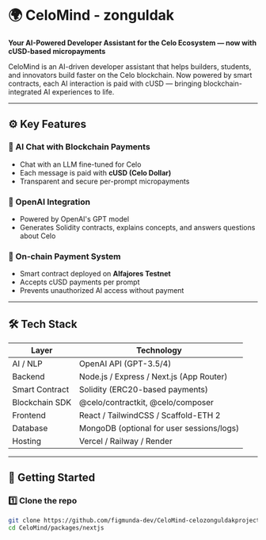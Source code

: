 # 🌍 CeloMind - zonguldak

**Your AI-Powered Developer Assistant for the Celo Ecosystem — now with cUSD-based micropayments**

CeloMind is an AI-driven developer assistant that helps builders, students, and innovators build faster on the Celo blockchain. Now powered by smart contracts, each AI interaction is paid with cUSD — bringing blockchain-integrated AI experiences to life.

---

## ⚙️ Key Features

### 💬 AI Chat with Blockchain Payments
- Chat with an LLM fine-tuned for Celo
- Each message is paid with **cUSD (Celo Dollar)**
- Transparent and secure per-prompt micropayments

### 🤖 OpenAI Integration
- Powered by OpenAI's GPT model
- Generates Solidity contracts, explains concepts, and answers questions about Celo

### 🔗 On-chain Payment System
- Smart contract deployed on **Alfajores Testnet**
- Accepts cUSD payments per prompt
- Prevents unauthorized AI access without payment

---

## 🛠️ Tech Stack

| Layer         | Technology                          |
| ------------- | ----------------------------------- |
| AI / NLP      | OpenAI API (GPT-3.5/4)              |
| Backend       | Node.js / Express / Next.js (App Router) |
| Smart Contract| Solidity (ERC20-based payments)     |
| Blockchain SDK| @celo/contractkit, @celo/composer   |
| Frontend      | React / TailwindCSS / Scaffold-ETH 2 |
| Database      | MongoDB (optional for user sessions/logs) |
| Hosting       | Vercel / Railway / Render           |

---

## 🚀 Getting Started

### 1️⃣ Clone the repo

```bash
git clone https://github.com/figmunda-dev/CeloMind-celozonguldakproject.git
cd CeloMind/packages/nextjs
